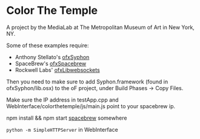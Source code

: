 Color The Temple
==============

A project by the MediaLab at The Metropolitan Museum of Art in New York, NY.

Some of these examples require:

* Anthony Stellato's [ofxSyphon](https://github.com/astellato/ofxSyphon)
* SpaceBrew's [ofxSpacebrew](https://github.com/Spacebrew/ofxSpacebrew)
* Rockwell Labs' [ofxLibwebsockets](https://github.com/labatrockwell/ofxLibwebsockets)

Then you need to make sure to add Syphon.framework (found in ofxSyphon/lib.osx) to the oF project, under Build Phases -> Copy Files.

Make sure the IP address in testApp.cpp and WebInterface/colorthetemple/js/main.js point to your spacebrew ip.

npm install && npm start [spacebrew](spacebrew.cc) somewhere

`python -m SimpleHTTPServer` in WebInterface

